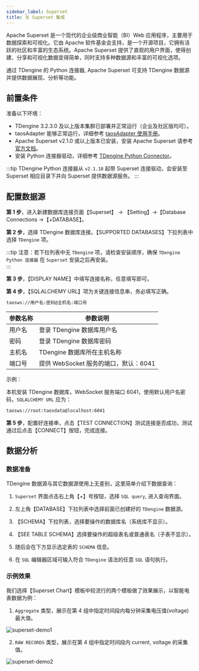 ```yaml
---
sidebar_label: Superset
title: 与 Superset 集成
---
```

‌Apache Superset‌ 是一个现代的企业级商业智能（BI）Web 应用程序，主要用于数据探索和可视化。它由 Apache 软件基金会支持，是一个开源项目，它拥有活跃的社区和丰富的生态系统。Apache Superset 提供了直观的用户界面，使得创建、分享和可视化数据变得简单，同时支持多种数据源和丰富的可视化选项‌。

通过 TDengine 的 Python 连接器, ‌Apache ‌Superset‌ 可支持 TDengine 数据源并提供数据展现、分析等功能。


## 前置条件 

准备以下环境：
- TDengine 3.2.3.0 及以上版本集群已部署并正常运行（企业及社区版均可）。
- taosAdapter 能够正常运行，详细参考 [taosAdapter 使用手册](../../../reference/components/taosadapter)。
- Apache Superset v2.1.0 或以上版本已安装，安装 Apache Superset 请参考 [官方文档](https://superset.apache.org/)。
- 安装 Python 连接器驱动，详细参考 [TDengine Python Connector](../../../reference/connector/python)。

:::tip
TDengine Python 连接器从 `v2.1.18` 起带 Superset 连接驱动，会安装至 Superset 相应目录下并向 Superset 提供数据源服务。
:::

## 配置数据源

**第 1 步**，进入新建数据库连接页面【Superset】 -> 【Setting】->【Database Connections ->【+DATABASE】。 

**第 2 步**，选择 TDengine 数据库连接。【SUPPORTED DATABASES】下拉列表中选择 `TDengine` 项。  

:::tip
注意：若下拉列表中无 `TDengine` 项，请检查安装顺序，确保 `TDengine Python 连接器` 在 `Superset` 安装之后再安装。  
:::  

**第 3 步**，【DISPLAY NAME】中填写连接名称，任意填写即可。   

**第 4 步**，【SQLALCHEMY URL】项为关键连接信息串，务必填写正确。   

```bash
taosws://用户名:密码@主机名:端口号
```

| 参数名称 | <center>参数说明</center>          |
|:------- |:--------------------------------  |
| 用户名   | 登录 TDengine 数据库用户名           |  
| 密码     | 登录 TDengine 数据库密码            |
| 主机名   | TDengine 数据库所在主机名称          |
| 端口号   | 提供 WebSocket 服务的端口，默认：6041 |  

示例：

本机安装 TDengine 数据库，WebSocket 服务端口 6041，使用默认用户名密码，`SQLALCHEMY URL` 应为：

```bash
taosws://root:taosdata@localhost:6041  
```
**第 5 步**，配置好连接串，点击【TEST CONNECTION】测试连接是否成功，测试通过后点击【CONNECT】按钮，完成连接。
       
## 数据分析

### 数据准备

TDengine 数据源与其它数据源使用上无差别，这里简单介绍下数据查询：

1. `Superset` 界面点击右上角【+】号按钮，选择 `SQL query`, 进入查询界面。 

2. 左上角【DATABASE】下拉列表中选择前面已创建好的 `TDengine` 数据源。

3. 【SCHEMA】下拉列表，选择要操作的数据库名（系统库不显示）。

4. 【SEE TABLE SCHEMA】选择要操作的超级表名或普通表名（子表不显示）。  

5. 随后会在下方显示选定表的 `SCHEMA` 信息。  

6. 在 `SQL` 编辑器区域可输入符合 `TDengine` 语法的任意 `SQL` 语句执行。

### 示例效果

我们选择【Superset Chart】模板中较流行的两个模板做了效果展示，以智能电表数据为例：  

1. `Aggregate` 类型，展示在第 4 组中指定时间段内每分钟采集电压值(voltage)最大值。  

  ![superset-demo1](./superset-demo1.jpeg)

2. `RAW RECORDS` 类型，展示在第 4 组中指定时间段内 current, voltage 的采集值。  

  ![superset-demo2](./superset-demo2.jpeg)  
